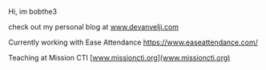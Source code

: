 Hi, im bobthe3

check out my personal blog at www.devanvelji.com

Currently working with Ease Attendance https://www.easeattendance.com/

Teaching at Mission CTI [www.missioncti.org](www.missioncti.org)
